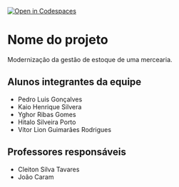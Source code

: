 [![Open in Codespaces](https://classroom.github.com/assets/launch-codespace-f4981d0f882b2a3f0472912d15f9806d57e124e0fc890972558857b51b24a6f9.svg)](https://classroom.github.com/open-in-codespaces?assignment_repo_id=10156166)

# Nome do projeto

Modernização da gestão de estoque de uma mercearia.

## Alunos integrantes da equipe

- Pedro Luis Gonçalves
- Kaio Henrique Silvera
- Yghor Ribas Gomes
- Hitalo Silveira Porto
- Vítor Lion Guimarães Rodrigues

## Professores responsáveis

- Cleiton Silva Tavares
- João Caram

